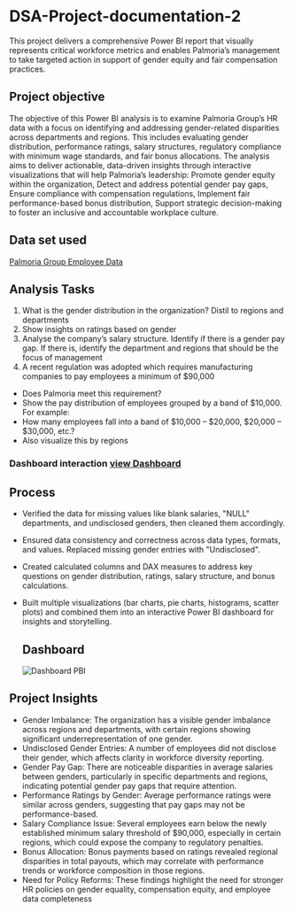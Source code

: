 # DSA-Project-documentation-2
This project delivers a comprehensive Power BI report that visually represents critical workforce metrics and enables Palmoria’s management to take targeted action in support of gender equity and fair compensation practices.

## Project objective
The objective of this Power BI analysis is to examine Palmoria Group’s HR data with a focus on identifying and addressing gender-related disparities across departments and regions. This includes evaluating gender distribution, performance ratings, salary structures, regulatory compliance with minimum wage standards, and fair bonus allocations.
The analysis aims to deliver actionable, data-driven insights through interactive visualizations that will help Palmoria’s leadership:
Promote gender equity within the organization,
Detect and address potential gender pay gaps,
Ensure compliance with compensation regulations,
Implement fair performance-based bonus distribution,
Support strategic decision-making to foster an inclusive and accountable workplace culture.

## Data set used
<a href="https://github.com/Mary-Onoba/DSA-Project-documentation-2/blob/main/Palmoria%20Group%20emp%20DSA%20Projecct.pbix">Palmoria Group Employee Data</a>

## Analysis Tasks
1. What is the gender distribution in the organization? Distil to regions and 
departments 
2. Show insights on ratings based on gender 
3. Analyse the company’s salary structure. Identify if there is a gender pay gap. If 
there is, identify the department and regions that should be the focus of 
management 
4. A recent regulation was adopted which requires manufacturing companies to pay 
employees a minimum of $90,000 
- Does Palmoria meet this requirement? 
- Show the pay distribution of employees grouped by a band of $10,000. For example: 
- How many employees fall into a band of $10,000 – $20,000, $20,000 – $30,000, 
etc.? 
- Also visualize this by regions

### Dashboard interaction <a href=https://github.com/Mary-Onoba/DSA-Project-documentation-2/blob/main/Dashboard%20PBI.png> view Dashboard</a>

## Process
- Verified the data for missing values like blank salaries, "NULL" departments, and undisclosed genders, then cleaned them accordingly.
- Ensured data consistency and correctness across data types, formats, and values. Replaced missing gender entries with "Undisclosed".
- Created calculated columns and DAX measures to address key questions on gender distribution, ratings, salary structure, and bonus calculations.
- Built multiple visualizations (bar charts, pie charts, histograms, scatter plots) and combined them into an interactive Power BI dashboard for insights and storytelling.

  ## Dashboard
  ![Dashboard PBI](https://github.com/user-attachments/assets/d84ca48b-a84e-4daa-b537-4f021a3c0cba)

 ## Project Insights
- Gender Imbalance: The organization has a visible gender imbalance across regions and departments, with certain regions showing significant underrepresentation of one gender.
- Undisclosed Gender Entries: A number of employees did not disclose their gender, which affects clarity in workforce diversity reporting.
- Gender Pay Gap: There are noticeable disparities in average salaries between genders, particularly in specific departments and regions, indicating potential gender pay gaps that require attention.
- Performance Ratings by Gender: Average performance ratings were similar across genders, suggesting that pay gaps may not be performance-based.
- Salary Compliance Issue: Several employees earn below the newly established minimum salary threshold of $90,000, especially in certain regions, which could expose the company to regulatory penalties.
- Bonus Allocation: Bonus payments based on ratings revealed regional disparities in total payouts, which may correlate with performance trends or workforce composition in those regions.
- Need for Policy Reforms: These findings highlight the need for stronger HR policies on gender equality, compensation equity, and employee data completeness
